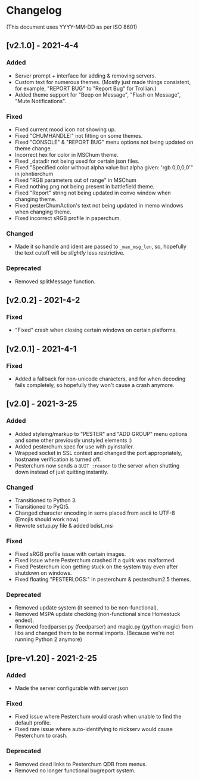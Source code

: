 # Changelog
(This document uses YYYY-MM-DD as per ISO 8601)

## [v2.1.0] - 2021-4-4

### Added
- Server prompt + interface for adding & removing servers.
- Custom text for numerous themes. (Mostly just made things consistent, for example, "REPORT BUG" to "Report Bug" for Trollian.)
- Added theme support for "Beep on Message", "Flash on Message", "Mute Notifications".

### Fixed
- Fixed current mood icon not showing up.
- Fixed "CHUMHANDLE:" not fitting on some themes.
- Fixed "CONSOLE" & "REPORT BUG" menu options not being updated on theme change.
- Incorrect hex for color in MSChum theme.
- Fixed \_datadir not being used for certain json files.
- Fixed "Specified color without alpha value but alpha given: 'rgb 0,0,0,0'" in johntierchum
- Fixed "RGB parameters out of range" in MSChum
- Fixed nothing.png not being present in battlefield theme.
- Fixed "Report" string not being updated in convo window when changing theme.
- Fixed pesterChumAction's text not being updated in memo windows when changing theme.
- Fixed incorrect sRGB profile in paperchum.

### Changed
- Made it so handle and ident are passed to ``_max_msg_len``, so, hopefully the text cutoff will be *slightly* less restrictive.

### Deprecated
- Removed splitMessage function.

## [v2.0.2] - 2021-4-2

### Fixed
- "Fixed" crash when closing certain windows on certain platforms.

## [v2.0.1] - 2021-4-1

### Fixed
- Added a fallback for non-unicode characters, and for when decoding fails completely, so hopefully they won't cause a crash anymore.

## [v2.0] - 2021-3-25

### Added
- Added styleing/markup to "PESTER" and "ADD GROUP" menu options and some other previously unstyled elements :)
- Added pesterchum.spec for use with pyinstaller.
- Wrapped socket in SSL context and changed the port appropriately, hostname verification is turned off.
- Pesterchum now sends a ``QUIT :reason`` to the server when shutting down instead of just quitting instantly.

### Changed
- Transitioned to Python 3.
- Transitioned to PyQt5.
- Changed character encoding in some placed from ascii to UTF-8 (Emojis should work now)
- Rewrote setup.py file & added bdist_msi

### Fixed
- Fixed sRGB profile issue with certain images.
- Fixed issue where Pesterchum crashed if a quirk was malformed.
- Fixed Pesterchum icon getting stuck on the system tray even after shutdown on windows.
- Fixed floating "PESTERLOGS:" in pesterchum & pesterchum2.5 themes.

### Deprecated
- Removed update system (it seemed to be non-functional).
- Removed MSPA update checking (non-functional since Homestuck ended).
- Removed feedparser.py (feedparser) and magic.py (python-magic) from libs and changed them to be normal imports. (Because we're not running Python 2 anymore)

## [pre-v1.20] - 2021-2-25
### Added
- Made the server configurable with server.json

### Fixed
- Fixed issue where Pesterchum would crash when unable to find the default profile.
- Fixed rare issue where auto-identifying to nickserv would cause Pesterchum to crash.

### Deprecated
- Removed dead links to Pesterchum QDB from menus.
- Removed no longer functional bugreport system.
